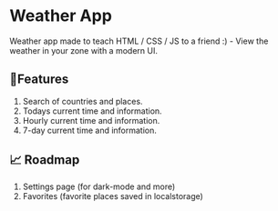 # Weather App

Weather app made to teach HTML / CSS / JS to a friend :) - View the weather in your zone with a modern UI.

## 🚩Features

1. Search of countries and places.
2. Todays current time and information.
3. Hourly current time and information.
4. 7-day current time and information.

## 📈 Roadmap

1. Settings page (for dark-mode and more)
2. Favorites (favorite places saved in localstorage)
